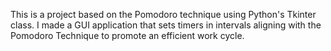 This is a project based on the Pomodoro technique using Python's Tkinter class. 
I made a GUI application that sets timers in intervals aligning with the Pomodoro Technique to promote an efficient work cycle.
